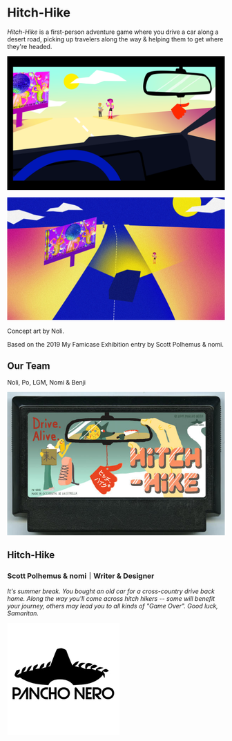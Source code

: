 # Hitch-Hike

*Hitch-Hike* is a first-person adventure game where you drive a car along a desert road, picking up travelers along the way & helping them to get where they're headed.

![Concept art for Hitch-Hike -- POV inside the car](Assets/Concepts/unknown-1.png)

![Concept art for Hitch-Hike -- POV above the car](Assets/Concepts/Famicase6.jpg)

Concept art by Noli.

Based on the 2019 My Famicase Exhibition entry by Scott Polhemus & nomi.

## Our Team
Noli, Po, LGM, Nomi & Benji

![Image of the Hitch-Hike cart](215.jpg)
## Hitch-Hike
### Scott Polhemus & nomi｜Writer & Designer
*It's summer break. You bought an old car for a cross-country drive back home. Along the way you'll come across hitch hikers -- some will benefit your journey, others may lead you to all kinds of "Game Over". Good luck, Samaritan.*

![Image of the Pancho Nero studio logo](215_i.jpg)